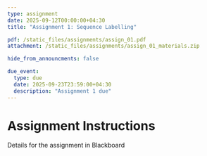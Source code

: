 ```yaml
---
type: assignment
date: 2025-09-12T00:00:00+04:30
title: "Assignment 1: Sequence Labelling"

pdf: /static_files/assignments/assign_01.pdf
attachment: /static_files/assignments/assign_01_materials.zip

hide_from_announcments: false

due_event: 
  type: due
  date: 2025-09-23T23:59:00+04:30
  description: "Assignment 1 due"
---
```


# Assignment Instructions

Details for the assignment in Blackboard
